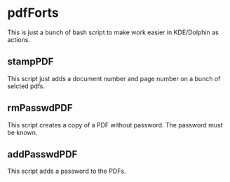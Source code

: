 pdfForts
========

This is just a bunch of bash script to make work easier in KDE/Dolphin as actions.



stampPDF
--------

This script just adds a document number and page number on a bunch of selcted pdfs.



rmPasswdPDF
-----------

This script creates a copy of a PDF without password. The password must be known. 



addPasswdPDF
-----------

This script adds a password to the PDFs.
